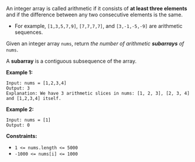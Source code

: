An integer array is called arithmetic if it consists of **at least three
elements** and if the difference between any two consecutive elements is the
same.

  * For example, `[1,3,5,7,9]`, `[7,7,7,7]`, and `[3,-1,-5,-9]` are arithmetic sequences.

Given an integer array `nums`, return _the number of arithmetic **subarrays**
of_ `nums`.

A **subarray** is a contiguous subsequence of the array.



**Example 1:**

    
    
    Input: nums = [1,2,3,4]
    Output: 3
    Explanation: We have 3 arithmetic slices in nums: [1, 2, 3], [2, 3, 4] and [1,2,3,4] itself.
    

**Example 2:**

    
    
    Input: nums = [1]
    Output: 0
    



**Constraints:**

  * `1 <= nums.length <= 5000`
  * `-1000 <= nums[i] <= 1000`

